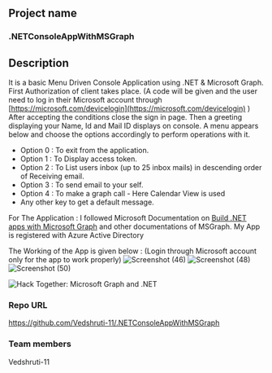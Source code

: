 ## Project name

### .NETConsoleAppWithMSGraph

## Description

It is a basic Menu Driven Console Application using .NET & Microsoft Graph.
First Authorization of client takes place. 
(A code will be given and the user need to log in their Microsoft account through [https://microsoft.com/devicelogin](https://microsoft.com/devicelogin) )
After accepting the conditions close the sign in page.
Then a greeting displaying your Name, Id and Mail ID displays on console.
A menu appears below and choose the options accordingly to perform operations with it.

- Option 0 : To exit from the application.
- Option 1 : To Display access token.
- Option 2 : To List users inbox (up to 25 inbox mails)  in descending order of Receiving email.
- Option 3 : To send email to your self.
- Option 4 : To make a graph call - Here Calendar View is used
- Any other key to get a default message.

For The Application : I followed Microsoft Documentation on [Build .NET apps with Microsoft Graph](https://learn.microsoft.com/en-us/graph/tutorials/dotnet?tabs=aad&tutorial-step=1) and other documentations of MSGraph.
My App is registered with Azure Active Directory


The Working of the App is given below :
(Login through Microsoft account only for the app to work properly)
![Screenshot (46)](https://user-images.githubusercontent.com/68157517/223701337-ffd7f869-a257-4af3-b9ee-fd16eb4761f0.png)
![Screenshot (48)](https://user-images.githubusercontent.com/68157517/223701389-7377be9d-f893-4b16-b660-893c104de832.png)
![Screenshot (50)](https://user-images.githubusercontent.com/68157517/223703805-989fccbb-707c-43ea-ab99-c853f6e2a742.png)


![Hack Together: Microsoft Graph and .NET](https://img.shields.io/badge/Microsoft%20-Hack--Together-orange?style=for-the-badge&logo=microsoft)


### Repo URL

https://github.com/Vedshruti-11/.NETConsoleAppWithMSGraph

### Team members

Vedshruti-11

